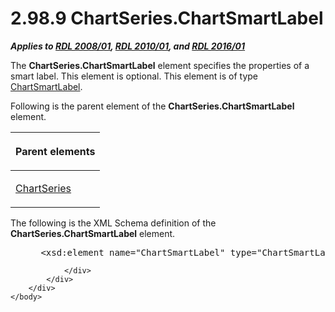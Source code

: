<html dir="LTR" xmlns:mshelp="http://msdn.microsoft.com/mshelp" xmlns:ddue="http://ddue.schemas.microsoft.com/authoring/2003/5" xmlns:xlink="http://www.w3.org/1999/xlink" xmlns:tool="http://www.microsoft.com/tooltip">
    <head>
        <meta http-equiv="Content-Type" content="text/html; CHARSET=utf-8"></meta>
        <meta name="save" content="history"></meta>
        <title>2.98.9 ChartSeries.ChartSmartLabel</title>
        <xml>
            <mshelp:toctitle title="2.98.9 ChartSeries.ChartSmartLabel"></mshelp:toctitle>
            <mshelp:rltitle title="[MS-RDL]: ChartSeries.ChartSmartLabel"></mshelp:rltitle>
            <mshelp:keyword index="A" term="7da38689-0753-492e-9209-5cb2a3803d2f"></mshelp:keyword>
            <mshelp:attr name="DCSext.ContentType" value="open specification"></mshelp:attr>
            <mshelp:attr name="AssetID" value="7da38689-0753-492e-9209-5cb2a3803d2f"></mshelp:attr>
            <mshelp:attr name="TopicType" value="kbRef"></mshelp:attr>
            <mshelp:attr name="DCSext.Title" value="[MS-RDL]: ChartSeries.ChartSmartLabel" />
        </xml>
    </head>
    <body>
        <div id="header">
            <h1 class="heading">2.98.9 ChartSeries.ChartSmartLabel</h1>
        </div>
        <div id="mainSection">
            <div id="mainBody">
                <div id="allHistory" class="saveHistory"></div>
                <div id="sectionSection0" class="section" name="collapseableSection">
                    

<p><b><i>Applies to </i></b><a href="1e855f94-4617-47e4-b89e-0856c6cb420f.html"><b><i>RDL 2008/01</i></b></a><b><i>,
</i></b><a href="3428e690-a348-4ec7-8a6a-8efb42d2cdee.html"><b><i>RDL 2010/01</i></b></a><b><i>,
and </i></b><a href="52ce3983-2bfc-4e72-9359-42aaf5fe4509.html"><b><i>RDL 2016/01</i></b></a></p>

<p>The <b>ChartSeries.ChartSmartLabel</b> element specifies the
properties of a smart label. This element is optional. This element is of type <a href="40311f42-08d3-41d4-8ca7-184ae633299d.html">ChartSmartLabel</a>.</p>

<p>Following is the parent element of the <b>ChartSeries.ChartSmartLabel</b>
element.</p>

<table>
 <thead>
  <tr>
   <th>
   <p>Parent elements</p>
   </th>
  </tr>
 </thead>
 <tr>
  <td>
  <p><a href="aee11573-3fcf-4365-938b-e6c8ceece6e1.html"><span>ChartSeries</span></a></p>
  </td>
 </tr>
</table>

<p>The following is the XML Schema definition of the <b>ChartSeries.ChartSmartLabel</b>
element.</p>

<dl>
<dd>
<div><pre> &lt;xsd:element name=&quot;ChartSmartLabel&quot; type=&quot;ChartSmartLabelType&quot; minOccurs=&quot;0&quot; /&gt;
</pre></div>
</dd></dl>


                </div>
            </div>
        </div>
    </body>
</html>